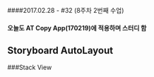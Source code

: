 ####2017.02.28 - #32 (8주차 2번째 수업)

#### 오늘도 AT Copy App(170219)에 적용하며 스터디 함

## Storyboard AutoLayout
###Stack View